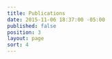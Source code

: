 ```yaml
---
title: Publications
date: 2015-11-06 18:37:00 -05:00
published: false
position: 3
layout: page
sort: 4
---
```


